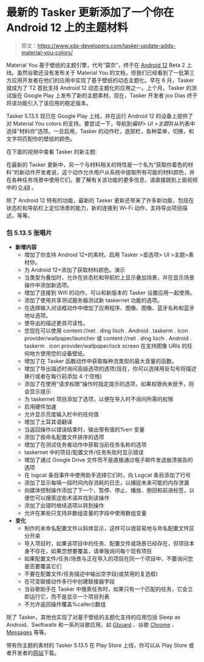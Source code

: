 # 最新的 Tasker 更新添加了一个你在 Android 12 上的主题材料

> 原文：<https://www.xda-developers.com/tasker-update-adds-material-you-colors/>

Material You 基于壁纸的主题引擎，代号“莫奈”，终于在 [Android 12](https://www.xda-developers.com/android-12/) Beta 2 上线。虽然谷歌还没有发布关于 Material You 的文档，但我们已经看到了一批第三方应用开发者在他们的应用中实现了基于壁纸的动态主题化。早在 6 月，Tasker 就成为了 T2 首批支持 Android 12 动态主题化的应用之一。上个月，Tasker 的测试版在 Google Play 上发布了新的主题素材。现在，Tasker 开发者 joo Dias 终于将该功能引入了该应用的稳定版本。

Tasker 5.13.5 现已在 Google Play 上线，并在运行 Android 12 的设备上提供了对 Material You colors 的支持。要尝试一下，导航到*偏好> UI >主题*并从列表中选择“材料你”选项。一旦启用，Tasker 的动作栏，底部栏，各种菜单，切换，和文字将匹配你的壁纸的颜色。

在下面的视频中查看 Tasker 的新主题:

在最新的 Tasker 更新中，另一个与材料相关的特性是一个名为“获取你着色的材料”的新动作开发者说，这个动作允许用户从系统中提取所有可能的材料颜色，并在各种任务场景中使用它们。要了解有关该功能的更多信息，请直接跳到上面视频中的 [0:48](https://youtu.be/G1jAs8qV1Ik?t=48) 。

除了 Android 12 特有的功能，最新的 Tasker 更新还带来了许多新功能，包括在状态栏和导航栏上定位场景的能力，新的连接到 Wi-Fi 动作，支持导出项目描述，等等。

### 包 5.13.5 张唱片

*   **新增内容**
    *   增加了你支持 Android 12+的素材。启用 Tasker >首选项> UI >主题>素材你。
    *   为 Android 12+添加了获取材料颜色。演示
    *   当类型为叠加时，允许在状态栏和导航栏上显示叠加场景，并在显示场景操作中添加新选项。
    *   增加了连接到 Wifi 的动作，可以和新版本的 Tasker 设置应用一起使用。
    *   添加了使用共享测试服务器测试新 taskernet 功能的选项。
    *   在选择输入对话框动作中增加了应用程序、图像、图像、蓝牙名称和蓝牙地址选项。
    *   使导出的描述更具可读性。
    *   您现在可以使用 content://net . ding lisch . Android . taskerm . icon provider/wallpaper/launcher 或 content://net . ding lisch . Android . taskerm . icon provider/wallpaper/lock screen 在支持图像 URIs 的任何地方使用您的设备壁纸。
    *   增加了在 Tasker 函数动作中获取每种流类型的最大音量的函数。
    *   增加了导出描述时询问高级选项的选项(现在，你可以选择用反勾号将描述换行或者在每行前添加 4 个空格)
    *   添加了在使用“请求权限”操作时指定提示的选项，如果权限尚未授予，则会显示提示
    *   为 taskernet 项目添加了选项，以便在导入时不询问所需的权限
    *   启用硬件加速
    *   允许显示亮度输入栏中的任何值
    *   增加了土耳其语翻译
    *   当返回操作以错误结束时，输出带有值的%err 变量
    *   添加了按命名配置文件排序的选项
    *   增加了在测试任务者动作中获取当前任务名称的选项
    *   taskernet 中的项目/配置文件/任务失败时显示错误
    *   增加了通过 Google Drive 文件而不是直接通过电子邮件发送崩溃报告的选项
    *   在 logcat 条目事件中使用助手选择它们时，向 Logcat 条目添加了行号
    *   添加了显示每隔一段时间内存消耗的日志，以捕捉未来可能的内存泄漏
    *   向媒体控制操作添加了下一个、暂停、停止、播放、倒回和前进标签，以便您可以搜索这些术语并找到该操作
    *   添加了出错时继续选项以转到操作
    *   允许在某些只支持非数组变量的字段中使用数组变量
*   **变化**
    *   制作的未命名配置文件以斜体显示，这样可以很容易地与命名配置文件区分开来
    *   导入项目时，如果该项目中的任务、配置文件或场景已经存在，但项目本身不存在，如果您想要覆盖，请单独询问每个现有项目
    *   如果配置文件/任务/场景与正在导入的项目在同一个项目中，不要询问您是否要覆盖它们
    *   不要在配置文件/任务描述中输出空字段(或禁用的复选框)
    *   在可变联接动作多行中创建联接器字段
    *   当谷歌助手在 Tasker 中搜索任务时，如果只有一个匹配的任务，它会立即运行它，而不是显示一个项目列表
    *   不允许返回操作覆盖%caller()数组

除了 Tasker，其他也实现了对基于壁纸的主题化支持的应用包括 Sleep as Android、Swiftwalls 和一系列谷歌应用，如 [Gboard](https://www.xda-developers.com/gboard-dynamic-color-theme-android-12/) 、谷歌 [Chrome](https://www.xda-developers.com/material-you-dynamic-theming-chrome-for-android/) 、 [Messages](https://www.xda-developers.com/google-messages-material-you-theming-android-12/) 等等。

带有你主题的素材的 Tasker 5.13.5 在 Play Store 上线，你可以从 Play Store 或者开发者的[网站](https://tasker.joaoapps.com/download.html)下载。